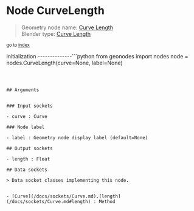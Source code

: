 
# Node CurveLength

> Geometry node name: [Curve Length](https://docs.blender.org/manual/en/latest/modeling/geometry_nodes/curve/curve_length.html)<br>
  Blender type: [Curve Length](https://docs.blender.org/api/current/bpy.types.GeometryNodeCurveLength.html)
  
<sub>go to [index](/docs/index.md)</sub>

Initialization
--------------```python
from geonodes import nodes
node = nodes.CurveLength(curve=None, label=None)
```



## Arguments


### Input sockets

- curve : Curve

### Node label

- label : Geometry node display label (default=None)

## Output sockets

- length : Float

## Data sockets

> Data socket classes implementing this node.
  
  
- [Curve](/docs/sockets/Curve.md).[length](/docs/sockets/Curve.md#length) : Method
  
